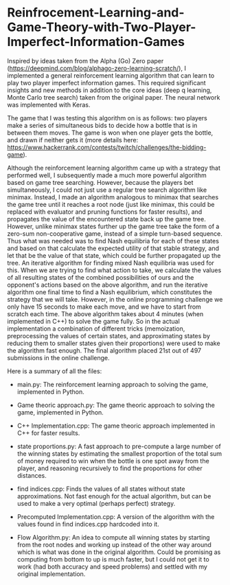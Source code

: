 # Reinfrocement-Learning-and-Game-Theory-with-Two-Player-Imperfect-Information-Games
Inspired by ideas taken from the Alpha (Go) Zero paper (https://deepmind.com/blog/alphago-zero-learning-scratch/), I implemented a general reinforcement learning algorithm that can learn to play two player imperfect information games. This required significant insights and new methods in addition to the core ideas (deep q learning, Monte Carlo tree search) taken from the original paper. The neural network was implemented with Keras.

The game that I was testing this algorithm on is as follows: two players make a series of simultaneous bids to decide how a bottle that is in between them moves. The game is won when one player gets the bottle, and drawn if neither gets it (more details here: https://www.hackerrank.com/contests/twitch/challenges/the-bidding-game).

Although the reinforcement learning algorithm came up with a strategy that performed well, I subsequently made a much more powerful algorithm based on game tree searching. However, because the players bet simultaneously, I could not just use a regular tree search algorithm like minimax. Instead, I made an algorithm analogous to minimax that searches the game tree until it reaches a root node (just like minimax, this could be replaced with evaluator and pruning functions for faster results), and propagates the value of the encountered state back up the game tree. However, unlike minimax states further up the game tree take the form of a zero-sum non-cooperative game, instead of a simple turn-based sequence. Thus what was needed was to find Nash equilibria for each of these states and based on that calculate the expected utility of that stable strategy, and let that be the value of that state, which could be further propagated up the tree. An iterative algorithm for finding mixed Nash equilibria was used for this. When we are trying to find what action to take, we calculate the values of all resulting states of the combined possibilities of ours and the opponent's actions based on the above algorithm, and run the iterative algorithm one final time to find a Nash equilibrium, which constitutes the strategy that we will take. However, in the online programming challenge we only have 15 seconds to make each move, and we have to start from scratch each time. The above algorithm takes about 4 minutes (when implemented in C++) to solve the game fully. So in the actual implementation a combination of different tricks (memoization, preprocessing the values of certain states, and approximating states by reducing them to smaller states given their proportions) were used to make the algorithm fast enough. The final algorithm placed 21st out of 497 submissions in the online challenge.

Here is a summary of all the files:

* main.py: The reinforcement learning approach to solving the game, implemented in Python.

* Game theoric approach.py: The game theoric approach to solving the game, implemented in Python.

* C++ Implementation.cpp: The game theoric approach implemented in C++ for faster results.

* state proportions.py: A fast approach to pre-compute a large number of the winning states by estimating the smallest proportion of the total sum of money required to win when the bottle is one spot away from the player, and reasoning recursively to find the proportions for other distances.

* find indices.cpp: Finds the values of all states without state approximations. Not fast enough for the actual algorithm, but can be used to make a very optimal (perhaps perfect) strategy.

* Precomputed Implementation.cpp: A version of the algorithm with the values found in find indices.cpp hardcoded into it.

* Flow Algorithm.py: An idea to compute all winning states by starting from the root nodes and working up instead of the other way around which is what was done in the original algorithm. Could be promising as computing from bottom to up is much faster, but I could not get it to work (had both accuracy and speed problems) and settled with my original implementation.




